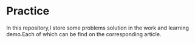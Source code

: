 # Practice
In this repository,I store some  problems solution in the work and learning demo.Each of which can be find on the corresponding article.
